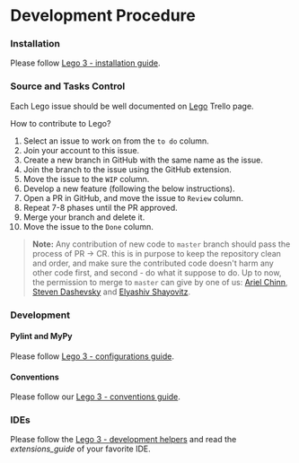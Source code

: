 # Development Procedure

### Installation

Please follow [Lego 3 - installation guide](./installation_guide.md).

### Source and Tasks Control

Each Lego issue should be well documented on [Lego](https://trello.com/b/N1MDT9Lr/lego) Trello page.

How to contribute to Lego?

1. Select an issue to work on from the `to do` column.
2. Join your account to this issue.
3. Create a new branch in GitHub with the same name as the issue.
4. Join the branch to the issue using the GitHub extension.
5. Move the issue to the `WIP` column.
6. Develop a new feature (following the below instructions).
7. Open a PR in GitHub, and move the issue to `Review` column.
8. Repeat 7-8 phases until the PR approved.
9. Merge your branch and delete it.
10. Move the issue to the `Done` column.

> **Note:** Any contribution of new code to `master` branch should pass the process of PR -> CR.
> this is in purpose to keep the repository clean and order, and make sure the contributed code doesn't harm any other code first, and second - do what it suppose to do.
> Up to now, the permission to merge to `master` can give by one of us: [Ariel Chinn](https://github.com/yelly), [Steven Dashevsky](https://github.com/Steven17D) and [Elyashiv Shayovitz](https://github.com/Elyash).

### Development

#### Pylint and MyPy

Please follow [Lego 3 - configurations guide](../configurations/conventions_linters.md).

#### Conventions

Please follow our [Lego 3 - conventions guide](./conventions_guide.md).

### IDEs

Please follow the [Lego 3 - development helpers](../development_helpers/developer_helpers.md)
and read the *extensions_guide* of your favorite IDE.
